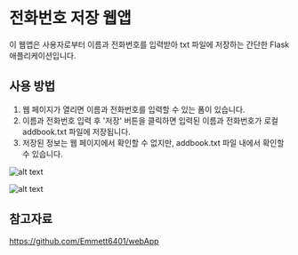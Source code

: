 # 전화번호 저장 웹앱

이 웹앱은 사용자로부터 이름과 전화번호를 입력받아 txt 파일에 저장하는 간단한 Flask 애플리케이션입니다. 

## 사용 방법
1. 웹 페이지가 열리면 이름과 전화번호를 입력할 수 있는 폼이 있습니다.
2. 이름과 전화번호 입력 후 '저장' 버튼을 클릭하면 입력된 이름과 전화번호가 로컬 addbook.txt 파일에 저장됩니다.
3. 저장된 정보는 웹 페이지에서 확인할 수 없지만, addbook.txt 파일 내에서 확인할 수 있습니다.


![alt text](image-1.png)

![alt text](image-2.png)


## 참고자료 
https://github.com/Emmett6401/webApp
